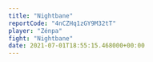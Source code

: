 ```yaml
---
title: "Nightbane"
reportCode: "4nCZHq1zGY9M32tT"
player: "Zénpa"
fight: "Nightbane"
date: 2021-07-01T18:55:15.468000+00:00
---
```

